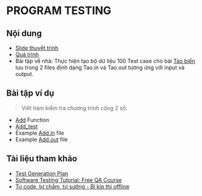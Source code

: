 # PROGRAM TESTING

## Nội dung
  - [Slide thuyết trình]()
  - [Quá trình]()
  - Bài tập về nhà: Thực hiện tạo bộ dữ liệu 100 Test case cho bài [Tảo biển](https://github.com/HUNDRED3421/CS112.L21.KHCL/blob/main/B%C3%A1o%20c%C3%A1o%20ch%E1%BB%A7%20%C4%91%E1%BB%81/Tao_Bien.png) lưu trong 2 files định dạng Tao.in và Tao.out tương ứng với input và output.

## Bài tập ví dụ
> Viết hàm kiểm tra chương trình cộng 2 số:
  - [Add](https://github.com/HUNDRED3421/CS112.L21.KHCL/blob/main/B%C3%A1o%20c%C3%A1o%20ch%E1%BB%A7%20%C4%91%E1%BB%81/Add.py) Function
  - [Add_test](https://github.com/HUNDRED3421/CS112.L21.KHCL/blob/main/B%C3%A1o%20c%C3%A1o%20ch%E1%BB%A7%20%C4%91%E1%BB%81/Add_test.py)
  - Example [Add.in](https://github.com/HUNDRED3421/CS112.L21.KHCL/blob/main/B%C3%A1o%20c%C3%A1o%20ch%E1%BB%A7%20%C4%91%E1%BB%81/Add.in) file
  - Example [Add.out](https://github.com/HUNDRED3421/CS112.L21.KHCL/blob/main/B%C3%A1o%20c%C3%A1o%20ch%E1%BB%A7%20%C4%91%E1%BB%81/Add.out) file
  
## Tài liệu tham khảo
  - [Test Generation Plan](https://www.codechef.com/wiki/test-generation-plan)
  - [Software Testing Tutorial: Free QA Course](https://www.guru99.com/software-testing.html?fbclid=IwAR1NCk71s6d34anY_8VMiw9WaC67aOdtGQCHwbhPmXvcklEqRyo_aqJseRw)
  - [Tự code, tự chấm, tự sướng - Bí kíp thi offline](https://vnoi.info/wiki/algo/skill/viet-trinh-cham.md?fbclid=IwAR3DrHDvihmdzDAX5upkvDNIEiPefPG8tRM9H4WTgM9etJpr1uYtekbsPNo)
